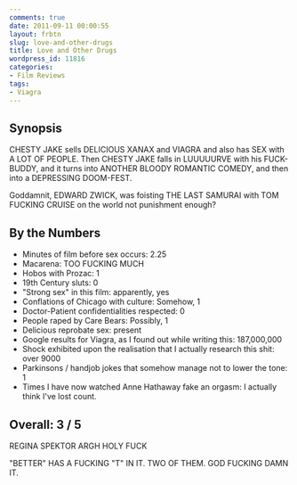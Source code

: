 ```yaml
---
comments: true
date: 2011-09-11 00:00:55
layout: frbtn
slug: love-and-other-drugs
title: Love and Other Drugs
wordpress_id: 11816
categories:
- Film Reviews
tags:
- Viagra
---
```


## Synopsis

CHESTY JAKE sells DELICIOUS XANAX and VIAGRA and also has SEX with A LOT OF PEOPLE.  Then CHESTY JAKE falls in LUUUUURVE with his FUCK-BUDDY, and it turns into ANOTHER BLOODY ROMANTIC COMEDY, and then into a DEPRESSING DOOM-FEST.

Goddamnit, EDWARD ZWICK, was foisting THE LAST SAMURAI with TOM FUCKING CRUISE on the world not punishment enough?

## By the Numbers

  * Minutes of film before sex occurs: 2.25
  * Macarena: TOO FUCKING MUCH
  * Hobos with Prozac: 1
  * 19th Century sluts: 0
  * "Strong sex" in this film: apparently, yes
  * Conflations of Chicago with culture: Somehow, 1
  * Doctor-Patient confidentialities respected: 0
  * People raped by Care Bears: Possibly, 1
  * Delicious reprobate sex: present
  * Google results for Viagra, as I found out while writing this: 187,000,000
  * Shock exhibited upon the realisation that I actually research this shit: over 9000
  * Parkinsons / handjob jokes that somehow manage not to lower the tone: 1
  * Times I have now watched Anne Hathaway fake an orgasm: I actually think I've lost count.

## Overall: 3 / 5

REGINA SPEKTOR ARGH HOLY FUCK

"BETTER" HAS A FUCKING "T" IN IT. TWO OF THEM. GOD FUCKING DAMN IT.
